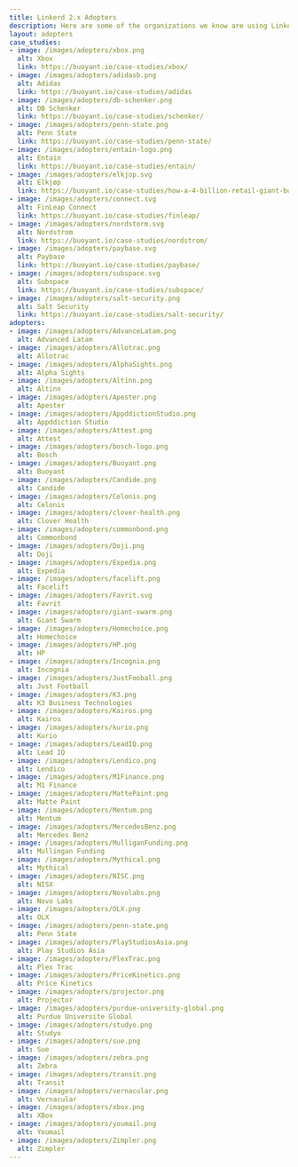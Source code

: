 ```yaml
---
title: Linkerd 2.x Adopters
description: Here are some of the organizations we know are using Linkerd 2.x. If you're using Linkerd 2.x and aren't on this list, [please submit a pull request!](https://github.com/linkerd/linkerd2/edit/main/ADOPTERS.md)
layout: adopters
case_studies:
- image: /images/adopters/xbox.png
  alt: Xbox
  link: https://buoyant.io/case-studies/xbox/
- image: /images/adopters/adidasb.png
  alt: Adidas
  link: https://buoyant.io/case-studies/adidas
- image: /images/adopters/db-schenker.png
  alt: DB Schenker
  link: https://buoyant.io/case-studies/schenker/
- image: /images/adopters/penn-state.png
  alt: Penn State
  link: https://buoyant.io/case-studies/penn-state/
- image: /images/adopters/entain-logo.png
  alt: Entain
  link: https://buoyant.io/case-studies/entain/
- image: /images/adopters/elkjop.svg
  alt: Elkjøp
  link: https://buoyant.io/case-studies/how-a-4-billion-retail-giant-built-an-enterprise-grade-kubernetes-platform-powered-by-linkerd/
- image: /images/adopters/connect.svg
  alt: FinLeap Connect
  link: https://buoyant.io/case-studies/finleap/
- image: /images/adopters/nordstorm.svg
  alt: Nordstrom
  link: https://buoyant.io/case-studies/nordstrom/
- image: /images/adopters/paybase.svg
  alt: Paybase
  link: https://buoyant.io/case-studies/paybase/
- image: /images/adopters/subspace.svg
  alt: Subspace
  link: https://buoyant.io/case-studies/subspace/
- image: /images/adopters/salt-security.png
  alt: Salt Security
  link: https://buoyant.io/case-studies/salt-security/
adopters:
- image: /images/adopters/AdvanceLatam.png
  alt: Advanced Latam
- image: /images/adopters/Allotrac.png
  alt: Allotrac
- image: /images/adopters/AlphaSights.png
  alt: Alpha Sights
- image: /images/adopters/Altinn.png
  alt: Altinn
- image: /images/adopters/Apester.png
  alt: Apester
- image: /images/adopters/AppddictionStudio.png
  alt: Appddiction Studio
- image: /images/adopters/Attest.png
  alt: Attest
- image: /images/adopters/bosch-logo.png
  alt: Bosch
- image: /images/adopters/Buoyant.png
  alt: Buoyant
- image: /images/adopters/Candide.png
  alt: Candide
- image: /images/adopters/Celonis.png
  alt: Celonis
- image: /images/adopters/clover-health.png
  alt: Clover Health
- image: /images/adopters/commonbond.png
  alt: Commonbond
- image: /images/adopters/Doji.png
  alt: Doji
- image: /images/adopters/Expedia.png
  alt: Expedia
- image: /images/adopters/facelift.png
  alt: Facelift
- image: /images/adopters/Favrit.svg
  alt: Favrit
- image: /images/adopters/giant-swarm.png
  alt: Giant Swarm
- image: /images/adopters/Homechoice.png
  alt: Homechoice
- image: /images/adopters/HP.png
  alt: HP
- image: /images/adopters/Incognia.png
  alt: Incognia
- image: /images/adopters/JustFooball.png
  alt: Just Football
- image: /images/adopters/K3.png
  alt: K3 Business Technologies
- image: /images/adopters/Kairos.png
  alt: Kairos
- image: /images/adopters/kurio.png
  alt: Kurio
- image: /images/adopters/LeadIQ.png
  alt: Lead IQ
- image: /images/adopters/Lendico.png
  alt: Lendico
- image: /images/adopters/M1Finance.png
  alt: M1 Finance
- image: /images/adopters/MattePaint.png
  alt: Matte Paint
- image: /images/adopters/Mentum.png
  alt: Mentum
- image: /images/adopters/MercedesBenz.png
  alt: Mercedes Benz
- image: /images/adopters/MulliganFunding.png
  alt: Mullingan Funding
- image: /images/adopters/Mythical.png
  alt: Mythical
- image: /images/adopters/NISC.png
  alt: NISX
- image: /images/adopters/Novolabs.png
  alt: Novo Labs
- image: /images/adopters/OLX.png
  alt: OLX
- image: /images/adopters/penn-state.png
  alt: Penn State
- image: /images/adopters/PlayStudiosAsia.png
  alt: Play Studios Asia
- image: /images/adopters/PlexTrac.png
  alt: Plex Trac
- image: /images/adopters/PriceKinetics.png
  alt: Price Kinetics
- image: /images/adopters/projector.png
  alt: Projector
- image: /images/adopters/purdue-university-global.png
  alt: Purdue Universite Global
- image: /images/adopters/studyo.png
  alt: Studyo
- image: /images/adopters/sue.png
  alt: Sue
- image: /images/adopters/zebra.png
  alt: Zebra
- image: /images/adopters/transit.png
  alt: Transit
- image: /images/adopters/vernacular.png
  alt: Vernacular
- image: /images/adopters/xbox.png
  alt: XBox
- image: /images/adopters/youmail.png
  alt: Youmail
- image: /images/adopters/Zimpler.png
  alt: Zimpler
---
```

